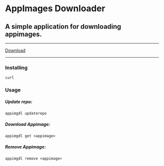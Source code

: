 # AppImages Downloader

## A simple application for downloading appimages.

---

[Download](https://github.com/hawier-dev/appimages-dl/releases/latest)

---

### Installing

```
curl
```

### Usage

##### Update repo:

```
appimgdl updaterepo
```

##### Download Appimage:

```
appimgdl get <appimage>
```

##### Remove Appimage:

```
appimgdl remove <appimage>
```
